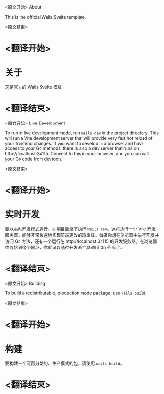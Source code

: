 
<原文开始>
About

This is the official Wails Svelte template.


<原文结束>

# <翻译开始>
# 关于

这是官方的 Wails Svelte 模板。

# <翻译结束>


<原文开始>
Live Development

To run in live development mode, run `wails dev` in the project directory. This will run a Vite development
server that will provide very fast hot reload of your frontend changes. If you want to develop in a browser
and have access to your Go methods, there is also a dev server that runs on http://localhost:34115. Connect
to this in your browser, and you can call your Go code from devtools.


<原文结束>

# <翻译开始>
# 实时开发

要以实时开发模式运行，在项目目录下执行 `wails dev`。这将运行一个 Vite 开发服务器，能够非常快速地实现前端更改的热重载。如果你想在浏览器中进行开发并访问 Go 方法，还有一个运行在 http://localhost:34115 的开发服务器。在浏览器中连接到这个地址，你就可以通过开发者工具调用 Go 代码了。

# <翻译结束>


<原文开始>
Building

To build a redistributable, production mode package, use `wails build`.

<原文结束>

# <翻译开始>
# 构建

要构建一个可再分发的、生产模式的包，请使用 `wails build`。

# <翻译结束>

